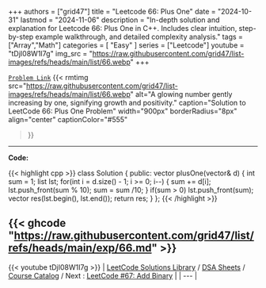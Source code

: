 
+++
authors = ["grid47"]
title = "Leetcode 66: Plus One"
date = "2024-10-31"
lastmod = "2024-11-06"
description = "In-depth solution and explanation for Leetcode 66: Plus One in C++. Includes clear intuition, step-by-step example walkthrough, and detailed complexity analysis."
tags = ["Array","Math"]
categories = [
    "Easy"
]
series = ["Leetcode"]
youtube = "tDjI08W1I7g"
img_src = "https://raw.githubusercontent.com/grid47/list-images/refs/heads/main/list/66.webp"
+++



[`Problem Link`](https://leetcode.com/problems/plus-one/description/)
{{< rmtimg 
    src="https://raw.githubusercontent.com/grid47/list-images/refs/heads/main/list/66.webp" 
    alt="A glowing number gently increasing by one, signifying growth and positivity."
    caption="Solution to LeetCode 66: Plus One Problem"
    width="900px"
    borderRadius="8px"
    align="center" 
    captionColor="#555"
>}}
---
**Code:**

{{< highlight cpp >}}
class Solution {
public:
    vector<int> plusOne(vector<int>& d) {
        int sum = 1;
        list<int> lst;
        for(int i = d.size() - 1; i >= 0; i--) {
            sum += d[i];
            lst.push_front(sum % 10);
            sum = sum /10;
        }
        if(sum > 0) lst.push_front(sum);
        vector<int> res(lst.begin(), lst.end());
        return res;
    }
};
{{< /highlight >}}

{{< ghcode "https://raw.githubusercontent.com/grid47/list/refs/heads/main/exp/66.md" >}}
---
{{< youtube tDjI08W1I7g >}}
| [LeetCode Solutions Library](https://grid47.xyz/leetcode/) / [DSA Sheets](https://grid47.xyz/sheets/) / [Course Catalog](https://grid47.xyz/courses/) / Next : [LeetCode #67: Add Binary](https://grid47.xyz/leetcode/solution-67-add-binary/) |
| --- |
